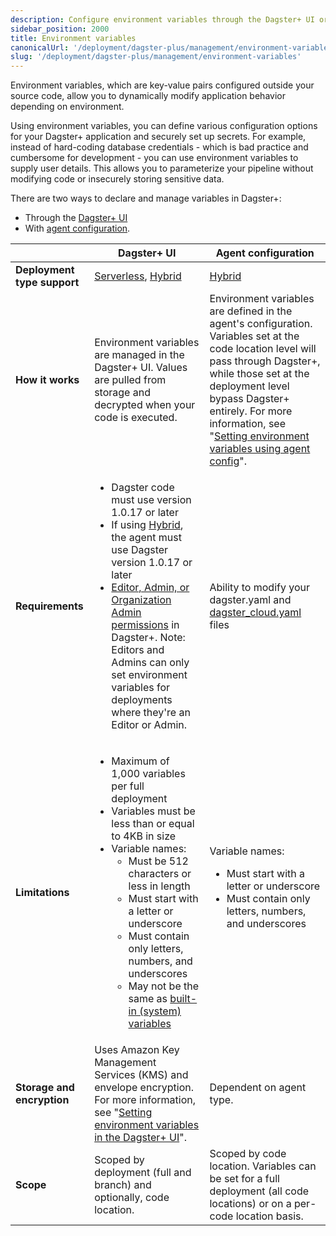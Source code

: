 ```yaml
---
description: Configure environment variables through the Dagster+ UI or with agent configuration to dynamically modify application behavior depending on environment.
sidebar_position: 2000
title: Environment variables
canonicalUrl: '/deployment/dagster-plus/management/environment-variables'
slug: '/deployment/dagster-plus/management/environment-variables'
---
```


Environment variables, which are key-value pairs configured outside your source code, allow you to dynamically modify application behavior depending on environment.

Using environment variables, you can define various configuration options for your Dagster+ application and securely set up secrets. For example, instead of hard-coding database credentials - which is bad practice and cumbersome for development - you can use environment variables to supply user details. This allows you to parameterize your pipeline without modifying code or insecurely storing sensitive data.

There are two ways to declare and manage variables in Dagster+:

- Through the [Dagster+ UI](/deployment/dagster-plus/management/environment-variables/dagster-ui)
- With [agent configuration](/deployment/dagster-plus/management/environment-variables/agent-config).

|                             | Dagster+ UI                                                                                                                                                                                                                                                                                                                                                                                                                                                  | Agent configuration                                                                                                                                                                                                                                                                                                                                            |
| --------------------------- | ------------------------------------------------------------------------------------------------------------------------------------------------------------------------------------------------------------------------------------------------------------------------------------------------------------------------------------------------------------------------------------------------------------------------------------------------------------ | -------------------------------------------------------------------------------------------------------------------------------------------------------------------------------------------------------------------------------------------------------------------------------------------------------------------------------------------------------------- |
| **Deployment type support** | [Serverless](/deployment/dagster-plus/serverless), [Hybrid](/deployment/dagster-plus/hybrid)                                                                                                                                                                                                                                                                                                                                                                 | [Hybrid](/deployment/dagster-plus/hybrid)                                                                                                                                                                                                                                                                                                                      |
| **How it works**            | Environment variables are managed in the Dagster+ UI. Values are pulled from storage and decrypted when your code is executed.                                                                                                                                                                                                                                                                                                                               | Environment variables are defined in the agent's configuration. Variables set at the code location level will pass through Dagster+, while those set at the deployment level bypass Dagster+ entirely. For more information, see "[Setting environment variables using agent config](/deployment/dagster-plus/management/environment-variables/agent-config)". |
| **Requirements**            | <ul><li>Dagster code must use version 1.0.17 or later</li><li>If using [Hybrid](/deployment/dagster-plus/hybrid), the agent must use Dagster version 1.0.17 or later</li><li>[Editor, Admin, or Organization Admin permissions](/deployment/dagster-plus/authentication-and-access-control/rbac/user-roles-permissions) in Dagster+. Note: Editors and Admins can only set environment variables for deployments where they're an Editor or Admin.</li></ul> | Ability to modify your dagster.yaml and [dagster_cloud.yaml](/deployment/code-locations/dagster-cloud-yaml) files                                                                                                                                                                                                                                              |
| **Limitations**             | <ul><li>Maximum of 1,000 variables per full deployment</li><li>Variables must be less than or equal to 4KB in size</li><li>Variable names:<ul><li>Must be 512 characters or less in length</li><li>Must start with a letter or underscore</li><li>Must contain only letters, numbers, and underscores</li><li>May not be the same as [built-in (system) variables](/deployment/dagster-plus/management/environment-variables/built-in)</li></ul></li></ul>   | Variable names: <ul><li>Must start with a letter or underscore</li><li>Must contain only letters, numbers, and underscores</li></ul>                                                                                                                                                                                                                           |
| **Storage and encryption**  | Uses Amazon Key Management Services (KMS) and envelope encryption. For more information, see "[Setting environment variables in the Dagster+ UI](/deployment/dagster-plus/management/environment-variables/dagster-ui#storage-and-encryption)".                                                                                                                                                                                                              | Dependent on agent type.                                                                                                                                                                                                                                                                                                                                       |
| **Scope**                   | Scoped by deployment (full and branch) and optionally, code location.                                                                                                                                                                                                                                                                                                                                                                                        | Scoped by code location. Variables can be set for a full deployment (all code locations) or on a per-code location basis.                                                                                                                                                                                                                                      |
